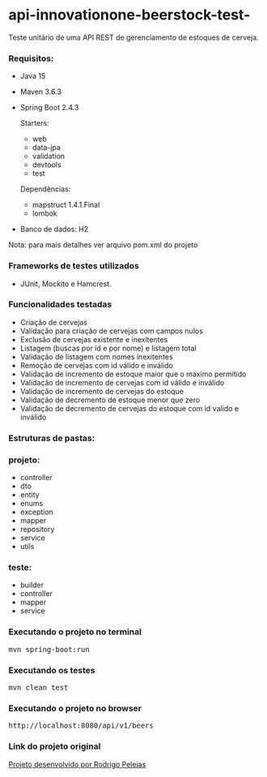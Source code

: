 # api-innovationone-beerstock-test-
Teste unitário de uma API REST de gerenciamento de estoques de cerveja.

### Requisitos:
- Java 15
- Maven 3.6.3
- Spring Boot 2.4.3
  
  Starters:
  - web
  - data-jpa
  - validation
  - devtools
  - test
    
  Dependências:  
  - mapstruct 1.4.1.Final
  - lombok
    
- Banco de dados:
  H2
  
Nota: para mais detalhes ver arquivo pom.xml do projeto  


### Frameworks de testes utilizados
- JUnit, Mockito e Hamcrest.

### Funcionalidades testadas
- Criação de cervejas
- Validação para criação de cervejas com campos nulos
- Exclusão de cervejas existente e inexitentes
- Listagem (buscas por id e por nome) e listagem total
- Validação de listagem com nomes inexitentes
- Remoção de cervejas com id válido e inválido
- Validação de incremento de estoque maior que o maximo permitido
- Validação de incremento de cervejas com id válido e inválido
- Validação de incremento de cervejas do estoque
- Validação de decremento de estoque menor que zero
- Validação de decremento de cervejas do estoque com id valido e inválido

### Estruturas de pastas:
### projeto:
- controller
- dto
- entity
- enums
- exception
- mapper
- repository
- service
- utils

### teste:
- builder
- controller
- mapper
- service

### Executando o projeto no terminal
<pre>mvn spring-boot:run</pre>

### Executando os testes 
<pre>mvn clean test</pre>

### Executando o projeto no browser
<pre>http://localhost:8080/api/v1/beers</pre>

### Link do projeto original
<a href="https://github.com/rpeleias/beer_api_digital_innovation_one">Projeto desenvolvido por Rodrigo Peleias </a> 
